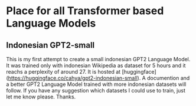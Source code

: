 # Place for all Transformer based Language Models

## Indonesian GPT2-small
This is my first attempt to create a small indonesian GPT2 Language Model. It was trained only with indonesian Wikipedia
as dataset for 5 hours and it reachs a perplexity of around 27. It is hosted at [huggingface]
(https://huggingface.co/cahya/gpt2-indonesian-small). A documention and a better GPT2 Language Model trained with more 
indonesian datasets will follow. If you have any suggestion which datasets I could use to train, just let me know 
please. Thanks.

